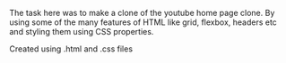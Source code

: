 The task here was to make a clone of the youtube home page clone.
By using some of the many features of HTML like grid, flexbox, headers etc and styling them using CSS properties.

Created using .html and .css files
